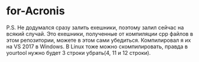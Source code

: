 # for-Acronis
P.S. Не додумался сразу залить exeшники, поэтому залил сейчас на всякий случай. Это exeшники, полученные от компиляции cpp файлов в этом репозитории, можете в этом сами убедиться. Компилировал я их на VS 2017 в Windows. В Linux тоже можно скомпилировать, правда в yourtool нужно будет 3 строки убрать(4, 11 и 12 строки).

